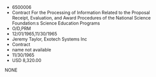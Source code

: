 * 6500006
* Contract For the Processing of Information Related to the   Proposal Receipt, Evaluation, and Award Procedures of the   National Science Foundation:s Science Education Programs
* O/D,PRM
* 12/01/1965,11/30/1965
* Jeremy Taylor, Exotech Systems Inc
* Contract
*   name not available
* 11/30/1965
* USD 8,320.00

NONE